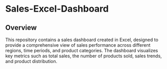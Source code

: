 # Sales-Excel-Dashboard
## Overview
This repository contains a sales dashboard created in Excel, designed to provide a comprehensive view of sales performance across different regions, time periods, and product categories. The dashboard visualizes key metrics such as total sales, the number of products sold, sales trends, and product distribution.

<!https://github.com/Fady-Atia/Sales-Excel-Dashboard/blob/main/Screenshot%202024-08-01%20100111.png-->

